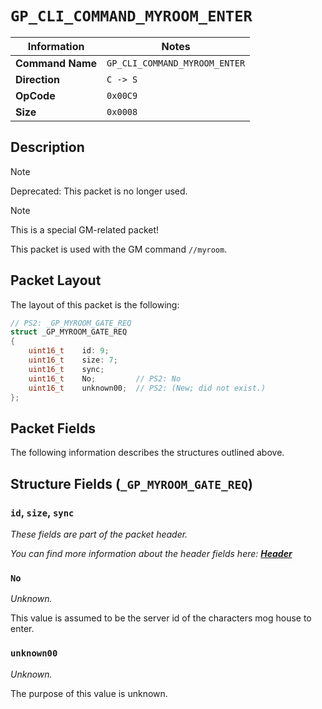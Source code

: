 # `GP_CLI_COMMAND_MYROOM_ENTER`

| Information               | Notes |
|---                        |---    |
| **Command Name**          | `GP_CLI_COMMAND_MYROOM_ENTER` |
| **Direction**             | `C -> S` |
| **OpCode**                | `0x00C9` |
| **Size**                  | `0x0008` |

## Description

> [!NOTE]
> Deprecated: This packet is no longer used.

> [!NOTE]
> This is a special GM-related packet!

This packet is used with the GM command `//myroom`.

## Packet Layout

The layout of this packet is the following:

```cpp
// PS2: _GP_MYROOM_GATE_REQ
struct _GP_MYROOM_GATE_REQ
{
    uint16_t    id: 9;
    uint16_t    size: 7;
    uint16_t    sync;
    uint16_t    No;         // PS2: No
    uint16_t    unknown00;  // PS2: (New; did not exist.)
};
```

## Packet Fields

The following information describes the structures outlined above.

## Structure Fields (`_GP_MYROOM_GATE_REQ`)

### `id`, `size`, `sync`

_These fields are part of the packet header._

_You can find more information about the header fields here: [**Header**](/world/HEADER.md)_

### `No`

_Unknown._

This value is assumed to be the server id of the characters mog house to enter.

### `unknown00`

_Unknown._

The purpose of this value is unknown.
